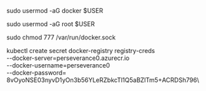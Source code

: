 sudo usermod -aG docker $USER

sudo usermod -aG root $USER

sudo chmod 777 /var/run/docker.sock


kubectl create secret docker-registry registry-creds \
  --docker-server=perseverance0.azurecr.io \
  --docker-username=perseverance0 \
  --docker-password= 8vOyoNSE03nyvD1yOn3b56YLeRZbkcTl1Q5aBZlTm5+ACRDSh796\

